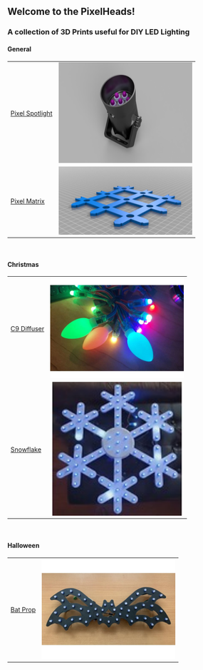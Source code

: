 ## Welcome to the PixelHeads!


### A collection of 3D Prints useful for DIY LED Lighting

#### General

<table>
<tbody>
  <tr>
    <td><a href="https://www.thingiverse.com/thing:3927430">Pixel Spotlight</a></td>
    <td><img src="/images/pixel_spotlight.png" alt="Pixel Spotlight" width="300"/></td>
  </tr>
  <tr>
    <td><a href="https://www.thingiverse.com/thing:4058460">Pixel Matrix</a></td>
    <td><img src="/images/pixel_matrix.png" alt="Pixel Matrix" width="300"/></td>
  </tr>
</tbody>
</table>

<br>

#### Christmas

<table>
<tbody>
  <tr>
    <td><a href="https://www.thingiverse.com/thing:3331268">C9 Diffuser</a></td>
    <td><img src="/images/c9_bulb.jpg" alt="C9 Diffuser" width="300"/></td>
  </tr>
  <tr>
    <td><a href="https://www.thingiverse.com/thing:1966885">Snowflake</a></td>
    <td><img src="/images/snowflake.jpg" alt="Snowflake" width="300"/></td>
  </tr>
</tbody>
</table>

<br>

#### Halloween

<table>
<tbody>
  <tr>
    <td><a href="https://www.thingiverse.com/thing:4936060">Bat Prop</a></td>
    <td><img src="/images/Bat.jpg" alt="Bat Prop" width="300"/></td>
  </tr>
</tbody>
</table>
